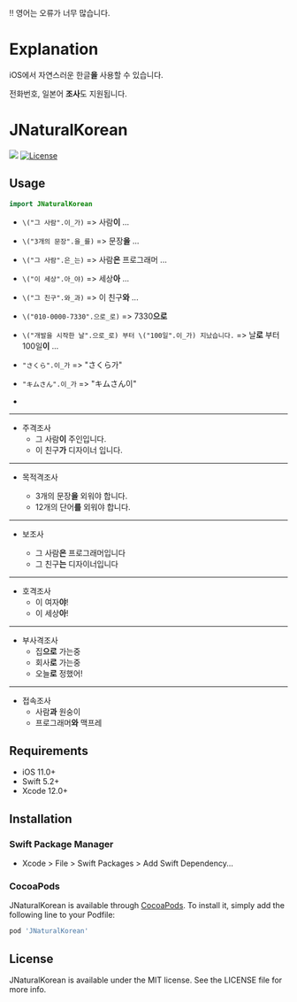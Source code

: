 ‼️ 영어는 오류가 너무 많습니다.

# Explanation

iOS에서 자연스러운 한글**을** 사용할 수 있습니다.

전화번호, 일본어 **조사**도 지원됩니다.

# JNaturalKorean

<a href="https://swift.org/package-manager/"><img src="https://img.shields.io/badge/SPM-supported-DE5C43.svg?style=flat"></a>
[![License](https://img.shields.io/cocoapods/l/JNaturalKorean.svg?style=flat)](http://cocoapods.org/pods/JNaturalKorean)

## Usage

```Swift
import JNaturalKorean
```

- `\("그 사람".이_가)` => 사람**이** ...

- `\("3개의 문장".을_를)` => 문장**을** ...

- `\("그 사람".은_는)` => 사람**은** 프로그래머 ...

- `\("이 세상".아_야)` => 세상**아** ...

- `\("그 친구".와_과)` => 이 친구**와** ...

- `\("010-0000-7330".으로_로)` => 7330**으로**
- `\("개발을 시작한 날".으로_로) 부터 \("100일".이_가) 지났습니다.` => 날**로** 부터 100일**이** ...

- `"さくら".이_가` => "さくら가"
- `"キムさん".이_가` => "キムさん이"
- 

---

- 주격조사
  - 그 사람**이** 주인입니다.
  - 이 친구**가** 디자이너 입니다.

---

- 목적격조사

  - 3개의 문장**을** 외워야 합니다.
  - 12개의 단어**를** 외워야 합니다.

---

- 보조사

  - 그 사람**은** 프로그래머입니다
  - 그 친구**는** 디자이너입니다

---

- 호격조사
  - 이 여자**야**!
  - 이 세상**아**!

---

- 부사격조사
  - 집**으로** 가는중
  - 회사**로** 가는중
  - 오늘**로** 정했어!

---

- 접속조사
  - 사람**과** 원숭이
  - 프로그래머**와** 맥프레

## Requirements

- iOS 11.0+
- Swift 5.2+
- Xcode 12.0+

## Installation

### Swift Package Manager

- Xcode > File > Swift Packages > Add Swift Dependency...

### CocoaPods

JNaturalKorean is available through [CocoaPods](http://cocoapods.org). To install
it, simply add the following line to your Podfile:

```ruby
pod 'JNaturalKorean'
```

## License

JNaturalKorean is available under the MIT license. See the LICENSE file for more info.
